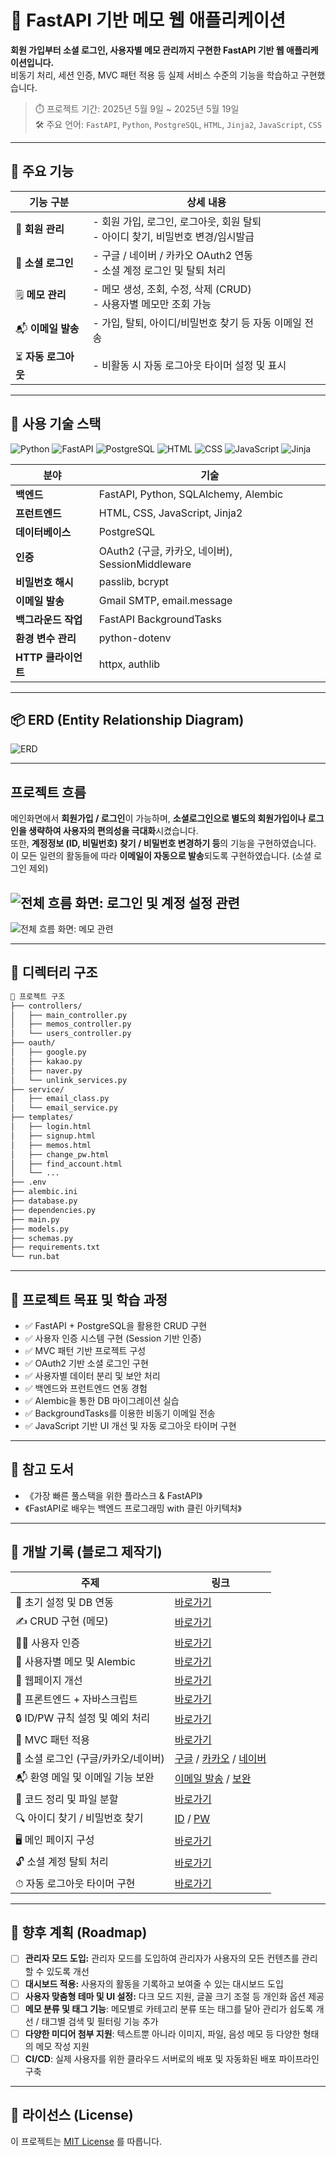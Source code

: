 # 📝 FastAPI 기반 메모 웹 애플리케이션

**회원 가입부터 소셜 로그인, 사용자별 메모 관리까지 구현한 FastAPI 기반 웹 애플리케이션입니다.**  
비동기 처리, 세션 인증, MVC 패턴 적용 등 실제 서비스 수준의 기능을 학습하고 구현했습니다.

> ⏱️ 프로젝트 기간: 2025년 5월 9일 ~ 2025년 5월 19일  
> 🛠️ 주요 언어: `FastAPI`, `Python`, `PostgreSQL`, `HTML`, `Jinja2`, `JavaScript`, `CSS`

---

## 🚀 주요 기능

| 기능 구분 | 상세 내용 |
|----------|-----------|
| 👤 **회원 관리** | - 회원 가입, 로그인, 로그아웃, 회원 탈퇴<br>- 아이디 찾기, 비밀번호 변경/임시발급 |
| 🔐 **소셜 로그인** | - 구글 / 네이버 / 카카오 OAuth2 연동<br>- 소셜 계정 로그인 및 탈퇴 처리 |
| 🗒 **메모 관리** | - 메모 생성, 조회, 수정, 삭제 (CRUD)<br>- 사용자별 메모만 조회 가능 |
| 📬 **이메일 발송** | - 가입, 탈퇴, 아이디/비밀번호 찾기 등 자동 이메일 전송 |
| ⏳ **자동 로그아웃** | - 비활동 시 자동 로그아웃 타이머 설정 및 표시 |

---

## 🧰 사용 기술 스택
![Python](https://img.shields.io/badge/Python-3776AB?style=flat-square&logo=python&logoColor=white)
![FastAPI](https://img.shields.io/badge/FastAPI-009688?style=flat-square&logo=fastapi&logoColor=white)
![PostgreSQL](https://img.shields.io/badge/PostgreSQL-336791?style=flat-square&logo=postgresql&logoColor=white)
![HTML](https://img.shields.io/badge/HTML5-E34F26?style=flat-square&logo=html5&logoColor=white)
![CSS](https://img.shields.io/badge/CSS3-1572B6?style=flat-square&logo=css3&logoColor=white)
![JavaScript](https://img.shields.io/badge/JavaScript-F7DF1E?style=flat-square&logo=javascript&logoColor=black)
![Jinja](https://img.shields.io/badge/Jinja2-B41717?style=flat-square&logo=jinja&logoColor=white)


| 분야 | 기술 |
|------|------|
| **백엔드** | FastAPI, Python, SQLAlchemy, Alembic |
| **프런트엔드** | HTML, CSS, JavaScript, Jinja2 |
| **데이터베이스** | PostgreSQL |
| **인증** | OAuth2 (구글, 카카오, 네이버), SessionMiddleware |
| **비밀번호 해시** | passlib, bcrypt |
| **이메일 발송** | Gmail SMTP, email.message |
| **백그라운드 작업** | FastAPI BackgroundTasks |
| **환경 변수 관리** | python-dotenv |
| **HTTP 클라이언트** | httpx, authlib |

---

## 📦 ERD (Entity Relationship Diagram)

![ERD](assets/ERD.png)

---

## 프로젝트 흐름
메인화면에서 **회원가입 / 로그인**이 가능하며, **소셜로그인으로 별도의 회원가입이나 로그인을 생략하여 사용자의 편의성을 극대화**시켰습니다.<br>
또한, **계정정보 (ID, 비밀번호) 찾기 / 비밀번호 변경하기 등**의 기능을 구현하였습니다.<br>
이 모든 일련의 활동들에 따라 **이메일이 자동으로 발송**되도록 구현하였습니다. (소셜 로그인 제외)<br>

![전체 흐름 화면: 로그인 및 계정 설정 관련](assets/project_flow1.png)
---
![전체 흐름 화면: 메모 관련](assets/project_flow2.png)

---

## 📂 디렉터리 구조

```bash
📁 프로젝트 구조
├── controllers/
│   ├── main_controller.py
│   ├── memos_controller.py
│   └── users_controller.py
├── oauth/
│   ├── google.py
│   ├── kakao.py
│   ├── naver.py
│   └── unlink_services.py
├── service/
│   ├── email_class.py
│   └── email_service.py
├── templates/
│   ├── login.html
│   ├── signup.html
│   ├── memos.html
│   ├── change_pw.html
│   ├── find_account.html
│   └── ...
├── .env
├── alembic.ini
├── database.py
├── dependencies.py
├── main.py
├── models.py
├── schemas.py
├── requirements.txt
└── run.bat
```

---

## 📖 프로젝트 목표 및 학습 과정

- ✅ FastAPI + PostgreSQL을 활용한 CRUD 구현
- ✅ 사용자 인증 시스템 구현 (Session 기반 인증)
- ✅ MVC 패턴 기반 프로젝트 구성
- ✅ OAuth2 기반 소셜 로그인 구현
- ✅ 사용자별 데이터 분리 및 보안 처리
- ✅ 백엔드와 프런트엔드 연동 경험
- ✅ Alembic을 통한 DB 마이그레이션 실습
- ✅ BackgroundTasks를 이용한 비동기 이메일 전송
- ✅ JavaScript 기반 UI 개선 및 자동 로그아웃 타이머 구현

---

## 🧠 참고 도서

- 《가장 빠른 풀스택을 위한 플라스크 & FastAPI》
- 《FastAPI로 배우는 백엔드 프로그래밍 with 클린 아키텍처》

---

## 📝 개발 기록 (블로그 제작기)

| 주제 | 링크 |
|------|------|
| 🔧 초기 설정 및 DB 연동 | [바로가기](https://puppy-foot-it.tistory.com/836) |
| ✍ CRUD 구현 (메모) | [바로가기](https://puppy-foot-it.tistory.com/837) |
| 🧑‍💻 사용자 인증 | [바로가기](https://puppy-foot-it.tistory.com/838) |
| 🧾 사용자별 메모 및 Alembic | [바로가기](https://puppy-foot-it.tistory.com/839) |
| 🧪 웹페이지 개선 | [바로가기](https://puppy-foot-it.tistory.com/840) |
| 🎨 프론트엔드 + 자바스크립트 | [바로가기](https://puppy-foot-it.tistory.com/841) |
| 🔒 ID/PW 규칙 설정 및 예외 처리 | [바로가기](https://puppy-foot-it.tistory.com/842) |
| 🧱 MVC 패턴 적용 | [바로가기](https://puppy-foot-it.tistory.com/843) |
| 🔐 소셜 로그인 (구글/카카오/네이버) | [구글](https://puppy-foot-it.tistory.com/844) / [카카오](https://puppy-foot-it.tistory.com/845) / [네이버](https://puppy-foot-it.tistory.com/846) |
| 📬 환영 메일 및 이메일 기능 보완 | [이메일 발송](https://puppy-foot-it.tistory.com/847) / [보완](https://puppy-foot-it.tistory.com/853) |
| 🧹 코드 정리 및 파일 분할 | [바로가기](https://puppy-foot-it.tistory.com/850) |
| 🔍 아이디 찾기 / 비밀번호 찾기 | [ID](https://puppy-foot-it.tistory.com/851) / [PW](https://puppy-foot-it.tistory.com/852) |
| 🖥 메인 페이지 구성 | [바로가기](https://puppy-foot-it.tistory.com/854) |
| 🔓 소셜 계정 탈퇴 처리 | [바로가기](https://puppy-foot-it.tistory.com/855) |
| ⏱ 자동 로그아웃 타이머 구현 | [바로가기](https://puppy-foot-it.tistory.com/861) |

---

## 🧭 향후 계획 (Roadmap)

-   [ ] **관리자 모드 도입:** 관리자 모드를 도입하여 관리자가 사용자의 모든 컨텐츠를 관리할 수 있도록 개선
-   [ ] **대시보드 적용:** 사용자의 활동을 기록하고 보여줄 수 있는 대시보드 도입
-   [ ] **사용자 맞춤형 테마 및 UI 설정:** 다크 모드 지원, 글꼴 크기 조절 등 개인화 옵션 제공
-   [ ] **메모 분류 및 태그 기능**: 메모별로 카테고리 분류 또는 태그를 달아 관리가 쉽도록 개선 / 태그별 검색 및 필터링 기능 추가
-   [ ] **다양한 미디어 첨부 지원**: 텍스트뿐 아니라 이미지, 파일, 음성 메모 등 다양한 형태의 메모 작성 지원
-   [ ] **CI/CD**: 실제 사용자를 위한 클라우드 서버로의 배포 및 자동화된 배포 파이프라인 구축
---


## 📜 라이선스 (License)

이 프로젝트는 [MIT License](LICENSE) 를 따릅니다.
